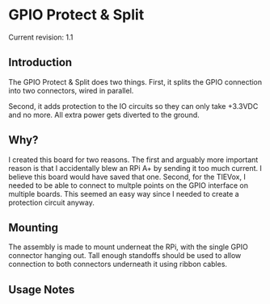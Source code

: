 # GPIO Protect & Split
Current revision: 1.1

## Introduction
The GPIO Protect & Split does two things.  First, it splits the GPIO connection
into two connectors, wired in parallel.

Second, it adds protection to the IO circuits so they can only take +3.3VDC and no
more. All extra power gets diverted to the ground.

## Why?
I created this board for two reasons. The first and arguably more important reason is that
I accidentally blew an RPi A+ by sending it too much current. I believe this board would have
saved that one.  Second, for the TIEVox, I needed to be able to connect to multple points on the
GPIO interface on multiple boards. This seemed an easy way since I needed to create a protection
circuit anyway.

## Mounting
The assembly is made to mount underneat the RPi, with the single GPIO connector hanging out.
Tall enough standoffs should be used to allow connection to both connectors underneath it using
ribbon cables.

## Usage Notes